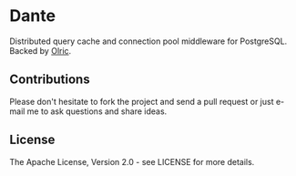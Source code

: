 # Dante

Distributed query cache and connection pool middleware for PostgreSQL. Backed by [Olric](https://github.com/buraksezer/olric).

## Contributions

Please don't hesitate to fork the project and send a pull request or just e-mail me to ask questions and share ideas.

## License

The Apache License, Version 2.0 - see LICENSE for more details.